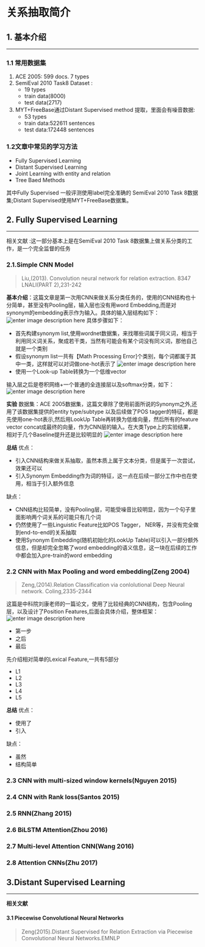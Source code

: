 #   关系抽取简介
## 1. 基本介绍
---
### 1.1 常用数据集
1. ACE 2005: 599 docs. 7 types
2. SemiEval 2010 Task8 Dataset :
    - 19 types
    - train data(8000)
    - test data(2717)
3. MYT+FreeBase通过Distant Supervised method 提取，里面会有噪音数据:
   - 53 types
   - train data:522611 sentences
   - test data:172448 sentences

### 1.2文章中常见的学习方法
* Fully Supervised Learning
* Distant Supervised Learning
* Joint Learning with entity and relation
* Tree Baed Methods

其中Fully Supervised 一般评测使用label完全准确的 SemiEval 2010 Task 8数据集;Distant Supervised使用MYT+FreeBase数据集。

## 2. Fully Supervised Learning
---

相关文献 :这一部分基本上是在SemiEval 2010 Task 8数据集上做关系分类的工作，是一个完全监督的任务

### 2.1.Simple CNN  Model

> Liu,(2013). Convolution neural network for relation extraction. 8347 LNALI(PART 2),231-242

**基本介绍**：这篇文章是第一次用CNN来做关系分类任务的，使用的CNN结构也十分简单，甚至没有Pooling层，输入层也没有用word Embedding,而是对synonym的embedding表示作为输入。具体的输入层结构如下：
![enter image description here](http://cdn.htliu.cn/blog/relation-extraction/1.jpg)
具体步骤如下：
* 首先构建synonym list,使用wordnet数据集，来找哪些词属于同义词，相当于利用同义词关系，聚成若干类，当然有可能会有某个词没有同义词，那他自己就是一个类别
* 假设synonym list一共有【Math Processing Error]个类别，每个词都属于其中一类，这样就可以对词做one-hot表示了
![enter image description here](http://cdn.htliu.cn/blog/relation-extraction/2.png)
* 使用一个Look-up Table转换为一个低维vector


输入层之后是卷积网络+一个普通的全连接层以及softmax分类，如下：![enter image description here](http://cdn.htliu.cn/blog/relation-extraction/3.jpg)

**实验**
数据集：ACE 2005数据集，这篇文章除了使用前面所说的Synonym之外,还用了该数据集提供的entity type/subtype 以及后续做了POS tagger的特征，都是先使用one-hot表示,然后用LookUp Table再转换为低维向量，然后所有的feature vector concat成最终的向量，作为CNN层的输入。在大类Type上的实验结果，相对于几个Baseline提升还是比较明显的
![enter image description here](http://cdn.htliu.cn/blog/relation-extraction/4.png)

**总结**
优点：
  * 引入CNN结构来做关系抽取，虽然本质上属于文本分类，但是属于一次尝试，效果还可以
  * 引入Synonym Embedding作为词的特征，这一点在后续一部分工作中也在使用，相当于引入额外信息

缺点：
  * CNN结构比较简单，没有Pooling层，可能受噪音比较明显，因为一个句子里面影响两个词关系的可能只有几个词
  * 仍然使用了一些Linguistic Feature比如POS Tagger， NER等，并没有完全做到end-to-end的关系抽取
  * 使用Synonym Embedding(随机初始化的LookUp Table)可以引入一部分额外信息，但是却完全忽略了word embedding的语义信息，这一块在后续的工作中都会加入pre-train的word embedding

### 2.2 CNN with Max Pooling and word embedding(Zeng 2004)
> Zeng,(2014).Relation Classification via conlolutional Deep Neural network. Coling,2335-2344

这篇是中科院刘康老师的一篇论文，使用了比较经典的CNN结构，包含Pooling层，以及设计了Position Features,后面会具体介绍，整体框架：
![enter image description here](http://cdn.htliu.cn/blog/relation-extraction/5.jpg)

* 第一步
* 之后
* 最后

先介绍相对简单的Lexical Feature,一共有5部分
* L1
* L2
* L3
* L4
* L5

**总结**
优点：
* 使用了
* 引入

缺点：
* 虽然
* 结构简单

### 2.3 CNN with multi-sized window kernels(Nguyen 2015)
### 2.4 CNN with Rank loss(Santos 2015)
### 2.5 RNN(Zhang 2015)
### 2.6 BiLSTM Attention(Zhou 2016)
### 2.7 Multi-level Attention CNN(Wang 2016)
### 2.8 Attention CNNs(Zhu 2017)

## 3.Distant Supervised Learning
---
**相关文献**
#### 3.1 Piecewise Convolutional Neural Networks
> Zeng(2015).Distant Supervised for Relation Extraction via Piecewise Convolutional Neural Networks.EMNLP 
